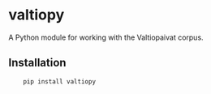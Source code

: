 # valtiopy

A Python module for working with the Valtiopaivat corpus.

## Installation

		pip install valtiopy